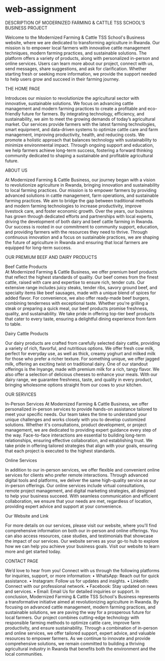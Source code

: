 # web-assignment


DESCRIPTION  OF MODERNIZED FARMING & CATTLE TSS SCHOOL'S BUSINESS PROJECT</br> 

Welcome to the Modernized Farming & Cattle TSS School's Business website, 
where we are dedicated to transforming agriculture in Rwanda. Our mission is to 
empower local farmers with innovative cattle management techniques, modern 
farming practices, and sustainable solutions. The platform offers a variety of 
products, along with personalized in-person and online services. Users can learn 
more about our project, connect with us, send messages, share suggestions, and 
ask for clarification. Whether starting fresh or seeking more information, we 
provide the support needed to help users grow and succeed in their farming 
journey. </br>

THE HOME PAGE </br>  

Introduces our mission to revolutionize the agricultural sector with innovative, 
sustainable solutions. We focus on advancing cattle management and modern 
farming practices to create a profitable and eco-friendly future for farmers. By 
integrating technology, efficiency, and sustainability, we aim to meet the growing 
demands of today’s agricultural market. Our services provide farmers with the 
latest farming technologies, smart equipment, and data-driven systems to 
optimize cattle care and farm management, improving productivity, health, and 
reducing costs. We promote a holistic approach that balances technology with 
sustainability to minimize environmental impact. Through ongoing support and 
education, we help farmers achieve long-term success, fostering a forward
thinking community dedicated to shaping a sustainable and profitable agricultural 
future. </br>

ABOUT US</br> 

At Modernized Farming & Cattle Business, our journey began with a vision to 
revolutionize agriculture in Rwanda, bringing innovation and sustainability to local 
farming practices. Our mission is to empower farmers by providing advanced 
solutions in cattle management, farm operations, and sustainable farming 
practices. We aim to bridge the gap between traditional methods and modern 
farming technologies to increase productivity, improve livestock care, and foster 
economic growth. Over the years, our business has grown through dedicated 
efforts and partnerships with local experts, driving the development of both dairy 
and beef cattle farming in Rwanda. Our success is rooted in our commitment to 
community support, education, and providing farmers with the resources they 
need to thrive. Through continuous innovation and a focus on sustainable 
practices, we are shaping the future of agriculture in Rwanda and ensuring that 
local farmers are equipped for long-term success. </br>

OUR PREMIUM BEEF AND DAIRY PRODUCTS </br>

Beef Cattle Products </br>
At Modernized Farming & Cattle Business, we offer premium beef products that 
reflect the highest standards of quality. Our beef comes from the finest cattle, 
raised with care and expertise to ensure rich, tender cuts. Our extensive range 
includes juicy steaks, tender ribs, savory ground beef, and specialty items like beef 
sausages, made with a unique blend of spices for added flavor. For convenience, 
we also offer ready-made beef burgers, combining tenderness with exceptional 
taste. Whether you're grilling a steak or preparing a quick meal, our beef products 
promise freshness, quality, and sustainability. We take pride in offering top-tier 
beef products that cater to every taste, ensuring a delightful dining experience 
from farm to table. 

Dairy Cattle Products </br>

Our dairy products are crafted from carefully selected dairy cattle, providing a 
variety of rich, flavorful, and nutritious options. We offer fresh cow milk, perfect 
for everyday use, as well as thick, creamy yoghurt and milked milk for those who 
prefer a richer texture. For something unique, we offer jagged milk, offering an 
exciting twist on traditional dairy. One of our standout offerings is the Inyange, 
made with premium milk for a rich, tangy flavor. We also offer a selection of 
delicious cheeses to enhance your meals. With our dairy range, we guarantee 
freshness, taste, and quality in every product, bringing wholesome options 
straight from our cows to your kitchen. 

OUR SERVICES </br>

In-Person Services 
At Modernized Farming & Cattle Business, we offer personalized in-person 
services to provide hands-on assistance tailored to meet your specific needs. Our 
team takes the time to understand your unique challenges and works closely with 
you to develop customized solutions. Whether it's consultations, product 
development, or project management, we are dedicated to providing expert 
guidance every step of the way. Face-to-face interactions are essential to building 
long-term relationships, ensuring effective collaboration, and establishing trust. 
We take pride in offering tailored strategies that align with your goals, ensuring 
that each project is executed to the highest standards. 

Online Services </br>

In addition to our in-person services, we offer flexible and convenient online 
services for clients who prefer remote interactions. Through advanced digital tools 
and platforms, we deliver the same high-quality service as our in-person offerings. 
Our online services include virtual consultations, remote project management, 
and digital marketing strategies, all designed to help your business succeed. With 
seamless communication and efficient collaboration, we ensure that your needs 
are met, regardless of location, providing expert advice and support at your 
convenience. 

Our Website and Link </br>

For more details on our services, please visit our website, where you'll find 
comprehensive information on both our in-person and online offerings. You can 
also access resources, case studies, and testimonials that showcase the impact of 
our services. Our website serves as your go-to hub to explore how we can help 
you achieve your business goals. Visit our website to learn more and get started 
today.  

CONTACT PAGE </br>

We’d love to hear from you! Connect with us through the following platforms for 
inquiries, support, or more information: 
• WhatsApp: Reach out for quick assistance. 
• Instagram: Follow us for updates and insights. 
• LinkedIn: Connect with our professional network. 
• Facebook: Stay updated on news and services. 
• Email: Email Us for detailed inquiries or support. 
In conclusion, Modernized Farming & Cattle TSS School's Business represents a 
transformative initiative aimed at revolutionizing agriculture in Rwanda. By focusing on 
advanced cattle management, modern farming practices, and sustainable solutions, we 
are paving the way for a prosperous future for local farmers. Our project combines 
cutting-edge technology with responsible farming methods to optimize cattle care, 
improve farm productivity, and ensure sustainability. Through a combination of in-person 
and online services, we offer tailored support, expert advice, and valuable resources to 
empower farmers. As we continue to innovate and provide comprehensive solutions, we 
remain committed to building a thriving agricultural industry in Rwanda that benefits 
both the environment and the local communities. 
